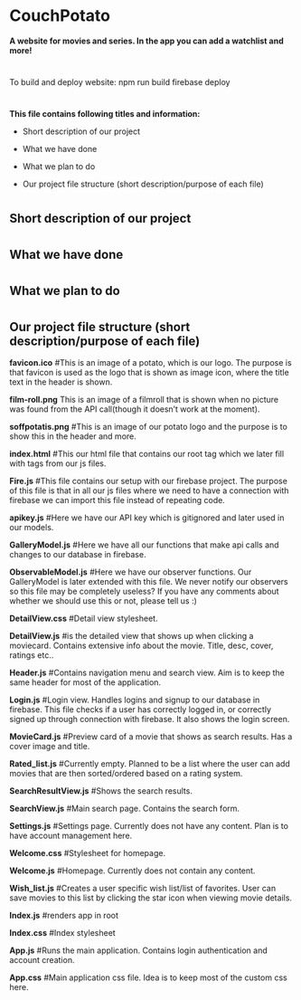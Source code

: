 # CouchPotato
<strong>A website for movies and series. In the app you can add a watchlist and more!</strong>

#
To build and deploy website:
npm run build
firebase deploy
#

<strong>This file contains following titles and information:</strong>

* Short description of our project

* What we have done

* What we plan to do

* Our project file structure (short description/purpose of each file)

#
<h2> Short description of our project</h2>

#
<h2> What we have done</h2>

#
<h2> What we plan to do</h2>


#
<h2> Our project file structure (short description/purpose of each file)</h2>

<strong>favicon.ico</strong>
	#This is an image of a potato, which is our logo. The purpose is that favicon is used as the logo that is shown as image icon, where the title text in the header is shown.

<strong>film-roll.png</strong>
This is an image of a filmroll that is shown when no picture was found from the API call(though it doesn’t work at the moment).

<strong>soffpotatis.png</strong>
#This is an image of our potato logo and the purpose is to show this in the header and more.
   
<strong>index.html</strong>
#This our html file that contains our root tag which we later fill with tags from our js files.

<strong>Fire.js</strong>
#This file contains our setup with our firebase project. The purpose of this file is that in all our js files where we need to have a connection with firebase we can import this file instead of repeating code.

<strong>apikey.js</strong>
	#Here we have our API key which is gitignored and later used in our models.

<strong>GalleryModel.js</strong>
	#Here we have all our functions that make api calls and changes to our database in firebase.

<strong>ObservableModel.js</strong>
	#Here we have our observer functions. Our GalleryModel is later extended with this file. We never notify our observers so this file may be completely useless? If you have any comments about whether we should use this or not, please tell us :)

<strong>DetailView.css</strong>
	#Detail view stylesheet.
	
<strong>DetailView.js</strong>
	#is the detailed view that shows up when clicking a moviecard. Contains extensive info about the movie. Title, desc, cover, ratings etc..

<strong>Header.js</strong>
	#Contains navigation menu and search view. Aim is to keep the same header for most of the application.

<strong>Login.js</strong>
	#Login view. Handles logins and signup to our database in firebase. This file checks if a user has correctly logged in, or correctly signed up through connection with firebase. It also shows the login screen.

<strong>MovieCard.js</strong>
	#Preview card of a movie that shows as search results. Has a cover image and title.

<strong>Rated_list.js</strong>
	#Currently empty. Planned to be a list where the user can add movies that are then sorted/ordered based on a rating system.

<strong>SearchResultView.js</strong>
	#Shows the search results.

<strong>SearchView.js</strong>
	#Main search page. Contains the search form.

<strong>Settings.js</strong>
	#Settings page. Currently does not have any content. Plan is to have account management here.

<strong>Welcome.css</strong>
	#Stylesheet for homepage.

<strong>Welcome.js</strong>
	#Homepage. Currently does not contain any content.


<strong>Wish_list.js</strong>
	#Creates a user specific wish list/list of favorites. User can save movies to this list by clicking the star icon when viewing movie details.

<strong>Index.js</strong>
	#renders app in root

<strong>Index.css</strong>
	#Index stylesheet

<strong>App.js</strong>
	#Runs the main application. Contains login authentication and account creation.

<strong>App.css</strong>
	#Main application css file. Idea is to keep most of the custom css here.


